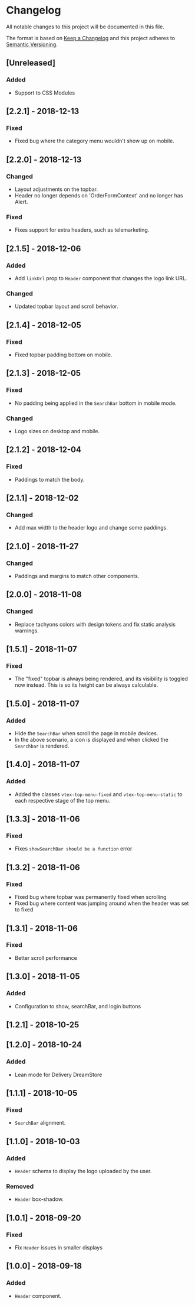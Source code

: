 # Changelog

All notable changes to this project will be documented in this file.

The format is based on [Keep a Changelog](http://keepachangelog.com/en/1.0.0/)
and this project adheres to [Semantic Versioning](http://semver.org/spec/v2.0.0.html).

## [Unreleased]

### Added
- Support to CSS Modules

## [2.2.1] - 2018-12-13

### Fixed
- Fixed bug where the category menu wouldn't show up on mobile.

## [2.2.0] - 2018-12-13

### Changed
- Layout adjustments on the topbar.
- Header no longer depends on 'OrderFormContext' and no longer has Alert.

### Fixed
- Fixes support for extra headers, such as telemarketing.

## [2.1.5] - 2018-12-06

### Added
- Add `linkUrl` prop to `Header` component that changes the logo link URL.

### Changed
- Updated topbar layout and scroll behavior.

## [2.1.4] - 2018-12-05

### Fixed
- Fixed topbar padding bottom on mobile.

## [2.1.3] - 2018-12-05
### Fixed
- No padding being applied in the `SearchBar` bottom in mobile mode.

### Changed
- Logo sizes on desktop and mobile.

## [2.1.2] - 2018-12-04
### Fixed
- Paddings to match the body.

## [2.1.1] - 2018-12-02

### Changed
- Add max width to the header logo and change some paddings.

## [2.1.0] - 2018-11-27
### Changed
- Paddings and margins to match other components.

## [2.0.0] - 2018-11-08
### Changed
- Replace tachyons colors with design tokens and fix static analysis warnings.

## [1.5.1] - 2018-11-07

### Fixed

- The "fixed" topbar is always being rendered, and its visibility is toggled now instead. This is so its height can be always calculable.

## [1.5.0] - 2018-11-07

### Added
- Hide the `SearchBar` when scroll the page in mobile devices. 
- In the above scenario, a icon is displayed and when clicked the `Searchbar` is rendered.

## [1.4.0] - 2018-11-07

### Added

- Added the classes `vtex-top-menu-fixed` and `vtex-top-menu-static` to each respective stage of the top menu.

## [1.3.3] - 2018-11-06
### Fixed
- Fixes `showSearchBar should be a function` error

## [1.3.2] - 2018-11-06

### Fixed
- Fixed bug where topbar was permanently fixed when scrolling
- Fixed bug where content was jumping around when the header was set to fixed

## [1.3.1] - 2018-11-06

### Fixed
- Better scroll performance

## [1.3.0] - 2018-11-05
### Added
- Configuration to show, searchBar, and login buttons

## [1.2.1] - 2018-10-25

## [1.2.0] - 2018-10-24
### Added 
- Lean mode for Delivery DreamStore

## [1.1.1] - 2018-10-05
### Fixed
- `SearchBar` alignment.

## [1.1.0] - 2018-10-03
### Added
- `Header` schema to display the logo uploaded by the user.
### Removed
- `Header` box-shadow.

## [1.0.1] - 2018-09-20
### Fixed
 - Fix `Header` issues in smaller displays
  
## [1.0.0] - 2018-09-18
### Added
- `Header` component.
